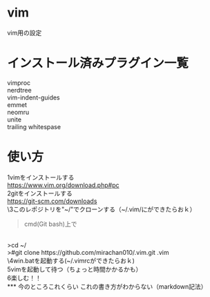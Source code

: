 # vim
vim用の設定
# インストール済みプラグイン一覧
vimproc
<br>
nerdtree
<br>
vim-indent-guides
<br>
emmet
<br>
neomru
<br>
unite
<br>
trailing whitespase
<br>

# 使い方
1vimをインストールする
<br>
<https://www.vim.org/download.php#pc>
<br>
2gitをインストールする
<br>
<https://git-scm.com/downloads>
<br>
\3このレポジトリを"~/"でクローンする（~/.vim/にができたらおｋ）
<br>
>cmd(Git bash)上で
<br>
>cd ~/
<br>
>#git clone https://github.com/mirachan010/.vim.git .vim
<br>
\4win.batを起動する(~/.vimrcができたらおｋ)
<br>
5vimを起動して待つ（ちょっと時間かかるかも）
<br>
6楽しむ！！
<br>
***
今のところこれくらい
これの書き方がわからない（markdown記法）
